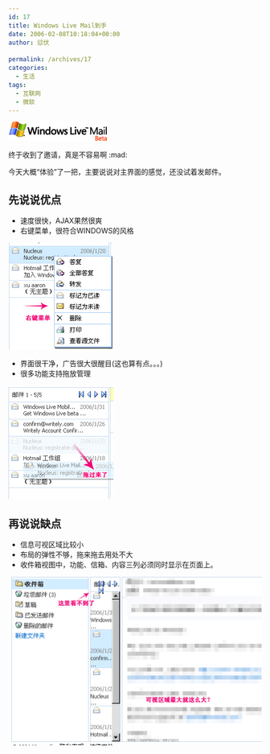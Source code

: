 ```yaml
---
id: 17
title: Windows Live Mail到手
date: 2006-02-08T10:18:04+00:00
author: 愆伏

permalink: /archives/17
categories:
  - 生活
tags:
  - 互联网
  - 微软
---
```


![windows_live_logo](/wp-content/uploads/200602/08_101945_windows_live_logo_cn.gif)

终于收到了邀请，真是不容易啊 :mad:
  
今天大概“体验”了一把，主要说说对主界面的感觉，还没试着发邮件。

## 先说说优点

- 速度很快，AJAX果然很爽
- 右键菜单，很符合WINDOWS的风格

![screenshot](/wp-content/uploads/200602/08_184830_lm_2.jpg)

- 界面很干净，广告很大很醒目(这也算有点。。。)
- 很多功能支持拖放管理

![screenshot](/wp-content/uploads/200602/08_184409_lm_1.jpg)

## 再说说缺点

- 信息可视区域比较小
- 布局的弹性不够，拖来拖去用处不大
- 收件箱视图中，功能、信箱、内容三列必须同时显示在页面上。

![screenshot](/wp-content/uploads/200602/08_185225_lm_3.jpg)